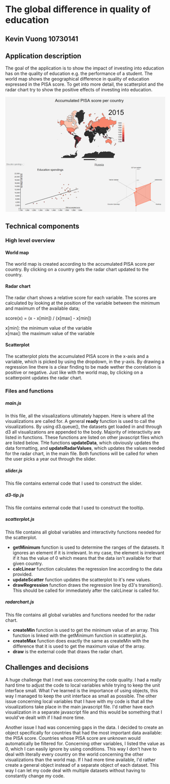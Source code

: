# The global difference in quality of education
## Kevin Vuong 10730141

## Application description
The goal of the application is to show the impact of investing into education has
on the quality of education e.g. the performance of a student.
The world map shows the geographical difference in quality of education expressed in the PISA score.
To get into more detail, the scatterplot and the radar chart try to show the positive effects of investing into education.

![](doc/process.png)

## Technical components

### High level overview
#### World map
The world map is created according to the accumulated PISA score per country. By clicking on a country gets the radar chart updated to the country.

#### Radar chart
The radar chart shows a relative score for each variable. The scores are calculated by looking at the position of the variable between the minimum and maximum of the available data;  

score(x) = (x - x[min]) / (x[max] - x[min])  

x[min]: the minimum value of the variable  
x[max]: the maximum value of the variable

#### Scatterplot
The scatterplot plots the accumulated PISA score in the x-axis and a variable, which is picked by using the dropdown, in the y-axis. By drawing a regression line there is a clear finding to be made wether the correlation is positive or negative. Just like with the world map, by clicking on a scatterpoint updates the radar chart.

### Files and functions
##### main.js
In this file, all the visualizations ultimately happen. Here is where all the visualizations are called for.
A general __ready__ function is used to call the visualizations. By using d3.queue(), the datasets get loaded in and through d3 all visualizations are appended to the body. Majority of interactivity are listed in functions. These functions are listed on other javascript files which are listed below.
THe functions __updateData__, which obviously updates the data formatting, and __updateRadarValues__, which updates the values needed for the radar chart, in the main file.
Both functions will be called for when the user picks a year out through the slider.

##### slider.js
This file contains external code that I used to construct the slider.

##### d3-tip.js
This file contains external code that I used to construct the tooltip.

##### scatterplot.js
This file contains all global variables and interactivity functions needed for the scatterplot.
- __getMinimum__ function is used to determine the ranges of the datasets. It ignores an element if it is irrelevant. In my case, the element is irrelevant if it has the value of 0 which means that the data isn't available for that given country.
- __calcLinear__ function calculates the regression line according to the data provided.
- __updateScatter__ function updates the scatterplot to it's new values.
- __drawRegression__ function draws the regression line by d3's transition(). This should be called for immediately after the calcLinear is called for.

##### radarchart.js
This file contains all global variables and functions needed for the radar chart.
- __createMin__ function is used to get the minimum value of an array. This function is linked with the getMinimum function in scatterplot.js.
- __createMax__ function does exactly the same as createMin with the difference that it is used to get the maximum value of the array.
- __draw__ is the external code that draws the radar chart.

## Challenges and decisions
A huge challenge that I met was concerning the code quality. I had a really hard time to adjust the code to local variables while trying to keep the unit interface small. What I've learned is the importance of using objects, this way I managed to keep the unit interface as small as possible. The other issue concerning local variables that I have with my code is that all the visualizations take place in the main javascript file. I'd rather have each visualization in a separate javascript file and this would be something that I would've dealt with if I had more time.

Another issue I had was concerning gaps in the data. I decided to create an object specifically for countries that had the most important data available: the PISA score. Countries whose PISA score are unknown would automatically be filtered for. Concerning other variables, I listed the value as 0, which I can easily ignore by using conditions. This way I don't have to deal with literally every country on the world concerning the other visualizations than the world map. If I had more time available, I'd rather create a general object instead of a separate object of each dataset. This way I can let my code deal with multiple datasets without having to constantly change my code.
